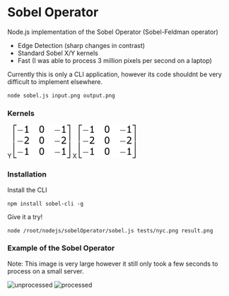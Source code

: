 # Sobel Operator

Node.js implementation of the Sobel Operator (Sobel-Feldman operator)
 * Edge Detection (sharp changes in contrast)
 * Standard Sobel X/Y kernels
 * Fast (I was able to process 3 million pixels per second on a laptop)

Currently this is only a CLI application, however its code shouldnt be very difficult to implement elsewhere.

```
node sobel.js input.png output.png
```

### Kernels
Y  ![y](https://github.com/Elements-/sobel-operator/raw/master/y.png) X ![x](https://github.com/Elements-/sobel-operator/raw/master/x.png)

### Installation
Install the CLI
```
npm install sobel-cli -g
```

Give it a try!
```
node /root/nodejs/sobelOperator/sobel.js tests/nyc.png result.png
```

### Example of the Sobel Operator
Note: This image is very large however it still only took a few seconds to process on a small server.

![unprocessed](https://github.com/Elements-/sobel-operator/raw/master/tests/nyc.png)
![processed](https://github.com/Elements-/sobel-operator/raw/master/result.png)

